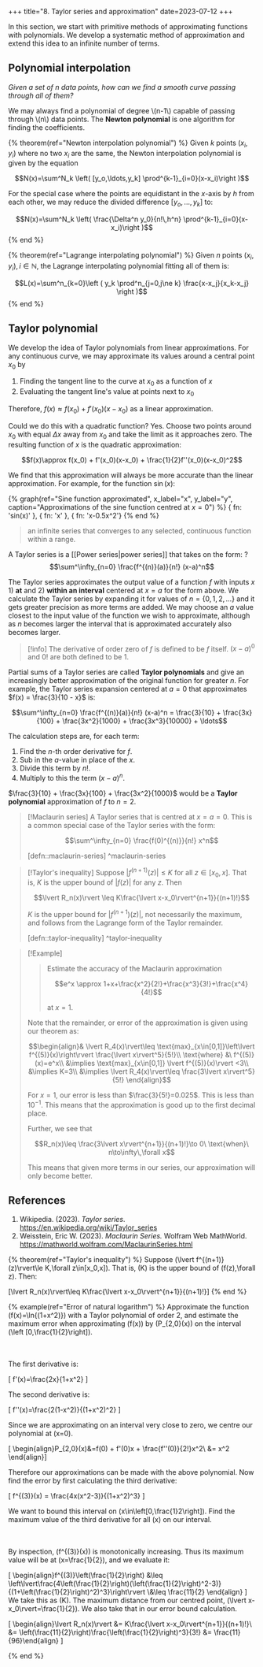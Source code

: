 +++
title="8. Taylor series and approximation"
date=2023-07-12
+++

In this section, we start with primitive methods of approximating functions with polynomials. We develop a systematic method of approximation and extend this idea to an infinite number of terms.

## Polynomial interpolation

_Given a set of $n$ data points, how can we find a smooth curve passing through all of them?_

We may always find a polynomial of degree \\(n-1\\) capable of passing through \\(n\\) data points. The **Newton polynomial** is one algorithm for finding the coefficients.

<!-- THEOREM ------------------------------------------------------------->
{% theorem(ref="Newton interpolation polynomial") %}
Given $k$ points $(x_i,y_i)$ where no two $x_i$ are the same, the Newton interpolation polynomial is given by the equation

$$N(x)=\sum^N_k \left( [y_o,\ldots,y_k] \prod^{k-1}_{i=0}(x-x_i)\right )$$

For the special case where the points are equidistant in the $x$-axis by $h$ from each other, we may reduce the divided difference $[y_o,\ldots,y_k]$ to:

$$N(x)=\sum^N_k \left( \frac{\Delta^n y_0}{n!\,h^n} \prod^{k-1}_{i=0}(x-x_i)\right )$$
{% end %}
<!-- END THEOREM --------------------------------------------------------->

<!-- THEOREM ------------------------------------------------------------->
{% theorem(ref="Lagrange interpolating polynomial") %}
Given $n$ points $(x_i,y_i),\,i\in\mathbb{N}$, the Lagrange interpolating polynomial fitting all of them is:

$$L(x)=\sum^n_{k=0}\left ( y_k \prod^n_{j=0,j\ne k} \frac{x-x_j}{x_k-x_j} \right )$$
{% end %}

## Taylor polynomial

We develop the idea of Taylor polynomials from linear approximations.
For any continuous curve, we may approximate its values around a central point $x_0$ by

1. Finding the tangent line to the curve at $x_0$ as a function of $x$
2. Evaluating the tangent line's value at points next to $x_0$

Therefore, $f(x)\approx f(x_0) + f'(x_0)(x-x_0)$ as a linear approximation.

Could we do this with a quadratic function? Yes. Choose two points around $x_0$ with equal $\Delta x$ away from $x_0$ and take the limit as it approaches zero. The resulting function of $x$ is the quadratic approximation:

$$f(x)\approx f(x_0) + f'(x_0)(x-x_0) + \frac{1}{2}f''(x_0)(x-x_0)^2$$

We find that this approximation will always be more accurate than the linear approximation. For example, for the function $\sin(x)$:

{% graph(ref="Sine function approximated", x_label="x", y_label="y", caption="Approximations of the sine function centred at $x=0$") %}
{ fn: 'sin(x)' },
{ fn: 'x' },
{ fn: 'x-0.5x^2'}
{% end %}



> an infinite series that converges to any selected, continuous function within a range.

A Taylor series is a [[Power series|power series]] that takes on the form:
?
$$\sum^\infty_{n=0} \frac{f^{(n)}(a)}{n!} (x-a)^n$$
<!--SR:!2024-03-20,267,290-->

The Taylor series approximates the output value of a function $f$ with inputs $x$ 1) **at** and 2) **within an interval** centered at $x = a$ for the form above.
We calculate the Taylor series by expanding it for values of $n = \{0, 1, 2, \ldots \}$ and it gets greater precision as more terms are added.
We may choose an $a$ value closest to the input value of the function we wish to approximate, although as $n$ becomes larger the interval that is approximated accurately also becomes larger.

> [!info]
> The derivative of order zero of $f$ is defined to be $f$ itself.
> $(x - a)^0$ and $0!$ are both defined to be 1.

Partial sums of a Taylor series are called **Taylor polynomials** and give an increasingly better approximation of the original function for greater $n$.
For example, the Taylor series expansion centered at $a = 0$ that approximates $f(x) = \frac{3}{10 - x}$ is:

$$\sum^\infty_{n=0} \frac{f^{(n)}(a)}{n!} (x-a)^n = \frac{3}{10} + \frac{3x}{100} + \frac{3x^2}{1000} + \frac{3x^3}{10000} + \ldots$$

The calculation steps are, for each term:

1. Find the $n$-th order derivative for $f$.
2. Sub in the $a$-value in place of the $x$.
3. Divide this term by $n!$.
4. Multiply to this the term $(x-a)^n$.

$\frac{3}{10} + \frac{3x}{100} + \frac{3x^2}{1000}$ would be a **Taylor polynomial** approximation of $f$ to $n=2$.

> [!Maclaurin series]
> A Taylor series that is centred at $x=a=0$. This is a common special case of the Taylor series with the form:
>
> $$\sum^\infty_{n=0} \frac{f(0)^{(n)}}{n!} x^n$$
>
> [defn::maclaurin-series]
> ^maclaurin-series

> [!Taylor's inequality]
> Suppose $\lvert f^{(n+1)}(z)\rvert\le K$ for all $z\in[x_0, x]$. That is, $K$ is the upper bound of $\lvert f(z)\rvert$ for any $z$. Then
>
> $$\lvert R_n(x)\rvert \leq K\frac{\lvert x-x_0\rvert^{n+1}}{(n+1)!}$$
>
> $K$ is the upper bound for $\lvert f^{(n+1})(z)\rvert$, not necessarily the maximum, and follows from the Lagrange form of the Taylor remainder.
>
> [defn::taylor-inequality]
> ^taylor-inequality

> [!Example]
> > Estimate the accuracy of the Maclaurin approximation
> >
> > $$e^x \approx 1+x+\frac{x^2}{2!}+\frac{x^3}{3!}+\frac{x^4}{4!}$$
>>
>> at $x=1$.
>
> Note that the remainder, or error of the approximation is given using our theorem as:
>
> $$\begin{align}& \lvert R_4(x)\rvert\leq \text{max}_{x\in[0,1]}\left\lvert f^{(5)}(x)\right\rvert \frac{\lvert x\rvert^5}{5!}\\ \text{where} &\ f^{(5)}(x)=e^x\\ &\implies \text{max}_{x\in[0,1]} \lvert f^{(5)}(x)\rvert <3\\ &\implies K=3\\ &\implies \lvert R_4(x)\rvert\leq \frac{3\lvert x\rvert^5}{5!} \end{align}$$
>
> For $x=1$, our error is less than $\frac{3}{5!}=0.025$. This is less than $10^{-1}$. This means that the approximation is good up to the first decimal place.
>
> Further, we see that
> 
> $$R_n(x)\leq \frac{3\lvert x\rvert^{n+1}}{(n+1)!}\to 0\ \text{when}\ n\to\infty\,\forall x$$
>
>This means that given more terms in our series, our approximation will only become better.

## References

1. Wikipedia. (2023). *Taylor series*. https://en.wikipedia.org/wiki/Taylor_series
2. Weisstein, Eric W. (2023). *Maclaurin Series.* Wolfram Web MathWorld. https://mathworld.wolfram.com/MaclaurinSeries.html

{% theorem(ref="Taylor's inequality") %}
Suppose \(\lvert f^{(n+1)}(z)\rvert\le K\,\forall z\in[x_0,x]\). That is, \(K\) is the upper bound of \(f(z)\,\forall z\). Then:

\[\lvert R_n(x)\rvert\leq K\frac{\lvert x-x_0\rvert^{n+1}}{(n+1)!}\]
{% end %}

{% example(ref="Error of natural logarithm") %}
Approximate the function \(f(x)=\ln{(1+x^2)}\) with a Taylor polynomial of order 2, and estimate the maximum error when approximating \(f(x)\) by \(P_{2,0}(x)\) on the interval \(\left [0,\frac{1}{2}\right]\).

<br><br>The first derivative is:

\[ f'(x)=\frac{2x}{1+x^2} \]

The second derivative is:

\[ f''(x)=\frac{2(1-x^2)}{(1+x^2)^2} \]

Since we are approximating on an interval very close to zero, we centre our polynomial at \(x=0\).

\[ \begin{align}P_{2,0}(x)&=f(0) + f'(0)x + \frac{f''(0)}{2!}x^2\\ &= x^2 \end{align}\]

Therefore our approximations can be made with the above polynomial. Now find the error by first calculating the third derivative:

\[ f^{(3)}(x) = \frac{4x(x^2-3)}{(1+x^2)^3} \]

We want to bound this interval on \(x\in\left[0,\frac{1}2\right]\). Find the maximum value of the third derivative for all \(x\) on our interval.

<br><br>By inspection, \(f^{(3)}(x)\) is monotonically increasing. Thus its maximum value will be at \(x=\frac{1}{2}\), and we evaluate it:

\[ \begin{align}f^{(3)}\left(\frac{1}{2}\right) &\leq \left\lvert\frac{4\left(\frac{1}{2}\right)(\left(\frac{1}{2}\right)^2-3)}{(1+\left(\frac{1}{2}\right)^2)^3}\right\rvert \\&\leq \frac{11}{2} \end{align} \]
We take this as \(K\). The maximum distance from our centred point, \(\lvert x-x_0\rvert=\frac{1}{2}\). We also take that in our error bound calculation.

\[ \begin{align}\lvert R_n(x)\rvert &= K\frac{\lvert x-x_0\rvert^{n+1}}{(n+1)!}\\ &= \left(\frac{11}{2}\right)\frac{\left(\frac{1}{2}\right)^3}{3!} &= \frac{11}{96}\end{align} \]


{% end %}
